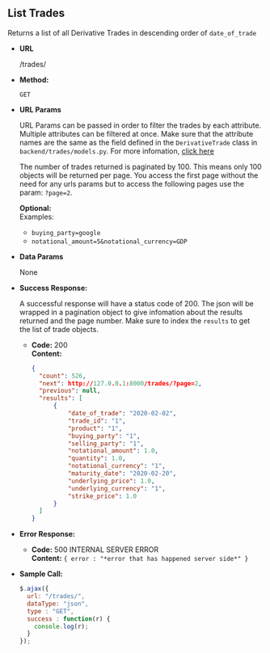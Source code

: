 **List Trades**
----
  Returns a list of all Derivative Trades in descending order of `date_of_trade`

* **URL**

  /trades/

* **Method:**

  `GET`
  
*  **URL Params**

   URL Params can be passed in order to filter the trades by each attribute. Multiple attributes can be filtered at once.
   Make sure that the attribute names are the same as the field defined in the `DerivativeTrade` class in `backend/trades/models.py`.
   For more infomation, [click here](https://django-filter.readthedocs.io/en/latest/index.html)

   The number of trades returned is paginated by 100. This means only 100 objects will be returned per page. You access the first page without the need for any urls params but to access the following pages use the param: `?page=2`.

   **Optional:**
   <br />Examples:
   * `buying_party=google`
   * `notational_amount=5&notational_currency=GDP`

* **Data Params**

  None

* **Success Response:**
  
  A successful response will have a status code of 200. The json will be wrapped in a pagination object to give infomation about the results returned and the page number. Make sure to index the `results` to get the list of trade objects.

  * **Code:** 200 <br />
    **Content:** 
    ``` json
    {
      "count": 526,
      "next": http://127.0.0.1:8000/trades/?page=2,
      "previous": null,
      "results": [
          {
              "date_of_trade": "2020-02-02",
              "trade_id": "1",
              "product": "1",
              "buying_party": "1",
              "selling_party": "1",
              "notational_amount": 1.0,
              "quantity": 1.0,
              "notational_currency": "1",
              "maturity_date": "2020-02-20",
              "underlying_price": 1.0,
              "underlying_currency": "1",
              "strike_price": 1.0
          }
      ]
    }
    ```
 
* **Error Response:**

  * **Code:** 500 INTERNAL SERVER ERROR  <br />
    **Content:** `{ error : "*error that has happened server side*" }`

* **Sample Call:**

  ``` js    
  $.ajax({
    url: "/trades/",
    dataType: "json",
    type : "GET",
    success : function(r) {
      console.log(r);
    }
  });
  ```